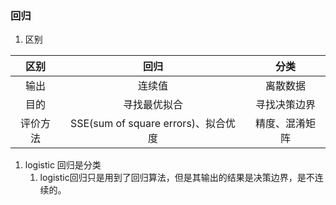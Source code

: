 ### 回归
1. 区别

| 区别 | 回归 | 分类 |
| :-: | :-: | :-: |
| 输出 | 连续值 | 离散数据 |
| 目的 | 寻找最优拟合 | 寻找决策边界 |
| 评价方法 | SSE(sum of square errors)、拟合优度 | 精度、混淆矩阵 |

1. logistic 回归是分类
    1. logistic回归只是用到了回归算法，但是其输出的结果是决策边界，是不连续的。